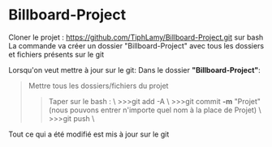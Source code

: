 # Billboard-Project

Cloner le projet : https://github.com/TiphLamy/Billboard-Project.git sur bash
La commande va créer un dossier "Billboard-Project" avec tous les dossiers et fichiers présents sur le git

Lorsqu'on veut mettre à jour sur le git:
Dans le dossier **"Billboard-Project"**:
>  Mettre tous les dossiers/fichiers du projet
  >>Taper sur le bash : \\
    >>>git add -A \\
    >>>git commit **-m** "Projet" (nous pouvons entrer n'importe quel nom à la place de Projet) \\
    >>>git push \\
  
Tout ce qui a été modifié est mis à jour sur le git
